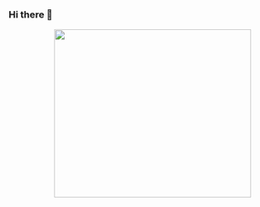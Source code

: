 ### Hi there 👋

<div id="header" align="center">
  <img src="https://assets.pinterest.com/ext/embed.html?id=705657835389861870" height="295" width="345" frameborder="0" scrolling="no" ></img>
</div>

<!--
**charans29/charans29** is a ✨ _special_ ✨ repository because its `README.md` (this file) appears on your GitHub profile.

Here are some ideas to get you started:

- 🔭 I’m currently working on ...
- 🌱 I’m currently learning ...
- 👯 I’m looking to collaborate on ...
- 🤔 I’m looking for help with ...
- 💬 Ask me about ...
- 📫 How to reach me: ...
- 😄 Pronouns: ...
- ⚡ Fun fact: ...
-->
